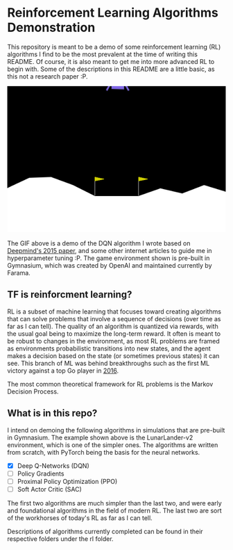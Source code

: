 # Reinforcement Learning Algorithms Demonstration

This repository is meant to be a demo of some reinforcement learning (RL) algorithms I find to be the most prevalent at the time of writing this README. Of course, it is also meant to get me into more advanced RL to begin with. Some of the descriptions in this README are a little basic, as this not a research paper :P.

![DQN LunarLander-v2 Success](/images/dqn_lunarlanderv2.gif)

The GIF above is a demo of the DQN algorithm I wrote based on [Deepmind's 2015 paper](https://www.nature.com/articles/nature14236), and some other internet articles to guide me in hyperparameter tuning :P. The game environment shown is pre-built in Gymnasium, which was created by OpenAI and maintained currently by Farama.

## TF is reinforcment learning?

RL is a subset of machine learning that focuses toward creating algorithms that can solve problems that involve a sequence of decisions (over time as far as I can tell). The quality of an algorithm is quantized via rewards, with the usual goal being to maximize the long-term reward. It often is meant to be robust to changes in the environment, as most RL problems are framed as environments probabilistic transitions into new states, and the agent makes a decision based on the state (or sometimes previous states) it can see. This branch of ML was behind breakthroughs such as the first ML victory against a top Go player in [2016](https://www.nature.com/articles/nature.2016.19575).

The most common theoretical framework for RL problems is the Markov Decision Process.

## What is in this repo?

I intend on demoing the following algorithms in simulations that are pre-built in Gymnasium. The example shown above is the LunarLander-v2 environment, which is one of the simpler ones. The algorithms are written from scratch, with PyTorch being the basis for the neural networks.

- [x] Deep Q-Networks (DQN)
- [ ] Policy Gradients
- [ ] Proximal Policy Optimization (PPO)
- [ ] Soft Actor Critic (SAC)

The first two algorithms are much simpler than the last two, and were early and foundational algorithms in the field of modern RL. The last two are sort of the workhorses of today's RL as far as I can tell.

Descriptions of algorithms currently completed can be found in their respective folders under the rl folder.